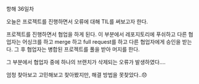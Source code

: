 항해 36일차

오늘은 프로젝트를 진행하면서 오류에 대해 TIL를 써보고자 한다.

프로젝트를 진행하면서 협업을 하게 된다. 이 부분에서 레포지토리에 푸쉬하고 다른 협업자는 어싱크를 하고 merge 하고 full request를 하고 다른 협업자에게 승인을 받는다. 그 후 협업자는 병합된 프로젝트를 풀을 받아 머지를 한다.

그 부분에서 협업자 중에 하나의 브랜치가 삭제되는 오류가 발생하였다....

엄청 찾아보고 고민해보고 찾아봤지만, 해결 방법을 못찾았다..😞
